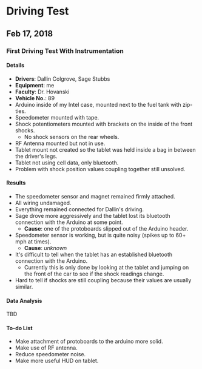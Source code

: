 # Driving Test

## Feb 17, 2018

### First Driving Test With Instrumentation

#### Details

  * **Drivers**: Dallin Colgrove, Sage Stubbs
  * **Equipment**: me
  * **Faculty**: Dr. Hovanski
  * **Vehicle No.**: 89
  * Arduino inside of my Intel case, mounted next to the fuel tank with zip-ties.
  * Speedometer mounted with tape. 
  * Shock potentiometers mounted with brackets on the inside of the front shocks.
    * No shock sensors on the rear wheels. 
  * RF Antenna mounted but not in use. 
  * Tablet mount not created so the tablet was held inside a bag in between the driver's legs.
  * Tablet not using cell data, only bluetooth.
  * Problem with shock position values coupling together still unsolved.

#### Results

  * The speedometer sensor and magnet remained firmly attached.
  * All wiring undamaged.
  * Everything remained connected for Dallin's driving.
  * Sage drove more aggressively and the tablet lost its bluetooth connection with the Arduino at some point.
    * **Cause**: one of the protoboards slipped out of the Arduino header.
  * Speedometer sensor is working, but is quite noisy (spikes up to 60+ mph at times).
    * **Cause**: *unknown*
  * It's difficult to tell when the tablet has an established bluetooth connection with the Arduino.
    * Currently this is only done by looking at the tablet and jumping on the front of the car to see if the shock readings change.
  * Hard to tell if shocks are still coupling because their values are usually similar.

#### Data Analysis

TBD

#### To-do List

  * Make attachment of protoboards to the arduino more solid.
  * Make use of RF antenna.
  * Reduce speedometer noise.
  * Make more useful HUD on tablet.